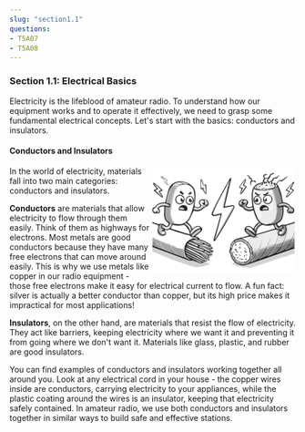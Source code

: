 ```yaml
---
slug: "section1.1"
questions: 
- T5A07
- T5A08
---
```


### Section 1.1: Electrical Basics

Electricity is the lifeblood of amateur radio. To understand how our equipment works and to operate it effectively, we need to grasp some fundamental electrical concepts. Let's start with the basics: conductors and insulators.

#### Conductors and Insulators

<img src="../../../images/illus/conductors-insulators.svg" alt="cartoon showing a conductor on the left and an insulator on the right, angry with each other" style="width: 250px; float: right; margin: 3px;">

In the world of electricity, materials fall into two main categories: conductors and insulators.

**Conductors** are materials that allow electricity to flow through them easily. Think of them as highways for electrons. Most metals are good conductors because they have many free electrons that can move around easily. This is why we use metals like copper in our radio equipment - those free electrons make it easy for electrical current to flow. A fun fact: silver is actually a better conductor than copper, but its high price makes it impractical for most applications!

**Insulators**, on the other hand, are materials that resist the flow of electricity. They act like barriers, keeping electricity where we want it and preventing it from going where we don't want it. Materials like glass, plastic, and rubber are good insulators.

You can find examples of conductors and insulators working together all around you. Look at any electrical cord in your house - the copper wires inside are conductors, carrying electricity to your appliances, while the plastic coating around the wires is an insulator, keeping that electricity safely contained. In amateur radio, we use both conductors and insulators together in similar ways to build safe and effective stations.